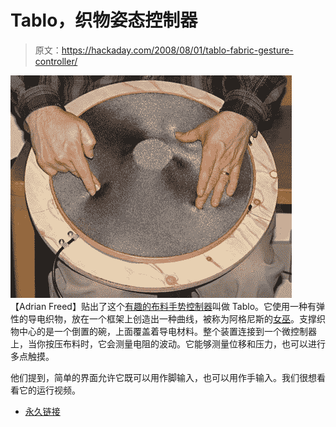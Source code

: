 # Tablo，织物姿态控制器

> 原文：<https://hackaday.com/2008/08/01/tablo-fabric-gesture-controller/>

![](img/bfba8554a798746110eab5304faab67f.png)
【Adrian Freed】贴出了这个[有趣的布料手势控制器](http://cnmat.berkeley.edu/user/adrian_freed/blog/2008/03/12/tablo_new_multitouch_keyboard_drum_controller_integrating_displac)叫做 Tablo。它使用一种有弹性的导电织物，放在一个框架上创造出一种曲线，被称为阿格尼斯的[女巫](http://en.wikipedia.org/wiki/Witch_of_Agnesi)。支撑织物中心的是一个倒置的碗，上面覆盖着导电材料。整个装置连接到一个微控制器上，当你按压布料时，它会测量电阻的波动。它能够测量位移和压力，也可以进行多点触摸。

他们提到，简单的界面允许它既可以用作脚输入，也可以用作手输入。我们很想看看它的运行视频。

*   [永久链接](http://cnmat.berkeley.edu/user/adrian_freed/blog/2008/03/12/tablo_new_multitouch_keyboard_drum_controller_integrating_displac)